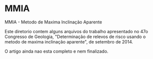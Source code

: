 # MMIA

MMIA - Metodo de Maxima Inclinação Aparente

Este diretorio contem alguns arquivos do trabalho apresentado no 47o Congresso de Geologia, "Determinação de relevos de risco usando o metodo de maxima inclinação aparente", de setembro de 2014.

O artigo ainda nao esta completo e nem finalizado.
